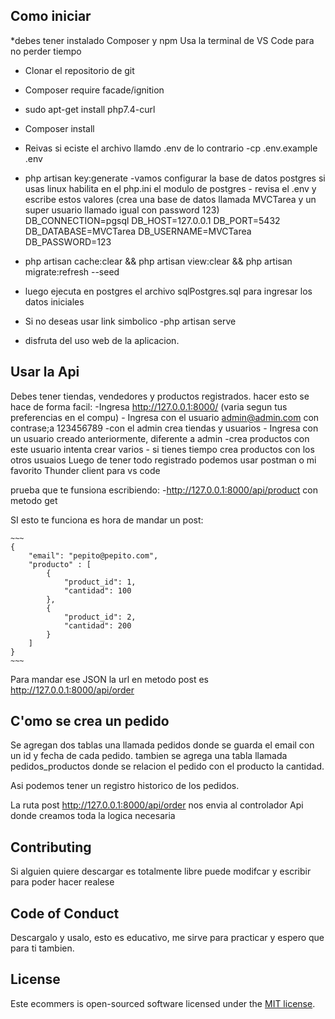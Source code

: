 <!-- <p align="center"><a href="https://laravel.com" target="_blank"><img src="https://raw.githubusercontent.com/laravel/art/master/logo-lockup/5%20SVG/2%20CMYK/1%20Full%20Color/laravel-logolockup-cmyk-red.svg" width="400"></a></p> -->

<!-- <p align="center"> -->
<!-- <a href="https://travis-ci.org/laravel/framework"><img src="https://travis-ci.org/laravel/framework.svg" alt="Build Status"></a>
<a href="https://packagist.org/packages/laravel/framework"><img src="https://img.shields.io/packagist/dt/laravel/framework" alt="Total Downloads"></a>
<a href="https://packagist.org/packages/laravel/framework"><img src="https://img.shields.io/packagist/v/laravel/framework" alt="Latest Stable Version"></a>
<a href="https://packagist.org/packages/laravel/framework"><img src="https://img.shields.io/packagist/l/laravel/framework" alt="License"></a>
</p> -->

## Como iniciar
*debes tener instalado Composer y npm
Usa la terminal de VS Code para no perder tiempo
- Clonar el repositorio de git
- Composer require facade/ignition
- sudo apt-get install php7.4-curl
- Composer install
- Reivas si eciste el archivo llamdo .env de lo contrario
    -cp .env.example .env
- php artisan key:generate
    -vamos configurar la base de datos postgres si usas linux habilita en el php.ini el modulo de postgres
        - revisa el .env y escribe estos valores (crea una base de datos llamada MVCTarea y un super usuario llamado igual con password 123)
        DB_CONNECTION=pgsql
        DB_HOST=127.0.0.1
        DB_PORT=5432
        DB_DATABASE=MVCTarea
        DB_USERNAME=MVCTarea
        DB_PASSWORD=123

- php artisan cache:clear && php artisan view:clear && php artisan migrate:refresh --seed
- luego ejecuta en postgres el archivo sqlPostgres.sql para ingresar los datos iniciales
- Si no deseas usar link simbolico 
    -php artisan serve
- disfruta del uso web de la aplicacion.

## Usar la Api

Debes tener tiendas, vendedores y productos registrados. hacer esto se hace de forma facil:
    -Ingresa http://127.0.0.1:8000/  (varia segun tus preferencias en el compu)
    - Ingresa con el usuario admin@admin.com con contrase;a 123456789
        -con el admin crea tiendas y usuarios
    - Ingresa con un usuario creado anteriormente, diferente a admin
        -crea productos con este usuario intenta crear varios
        - si tienes tiempo crea productos con los otros usuaios
Luego de tener todo registrado podemos usar postman o mi favorito Thunder client para vs code

prueba que te funsiona escribiendo:
    -http://127.0.0.1:8000/api/product con metodo get

SI esto te funciona es hora de mandar un post:

    ~~~
    {
        "email": "pepito@pepito.com",
        "producto" : [
            {
                "product_id": 1,
                "cantidad": 100
            },
            {
                "product_id": 2,
                "cantidad": 200
            }
        ]
    }
    ~~~
Para mandar ese JSON la url en metodo post es http://127.0.0.1:8000/api/order

## C'omo se crea un pedido

Se agregan dos tablas una llamada pedidos donde se guarda el email con un id y fecha de cada pedido.
tambien se agrega una tabla llamada pedidos_productos donde se relacion el pedido con el producto la cantidad.

Asi podemos tener un registro historico de los pedidos.

La ruta post http://127.0.0.1:8000/api/order nos envia al controlador Api donde creamos toda la logica necesaria



## Contributing

Si alguien quiere descargar es totalmente libre puede modifcar y escribir para poder hacer realese

## Code of Conduct

Descargalo y usalo, esto es educativo, me sirve para practicar y espero que para ti tambien.      



## License

Este ecommers is open-sourced software licensed under the [MIT license](https://opensource.org/licenses/MIT).
